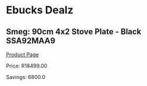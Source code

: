 
# Ebucks Dealz
## Smeg: 90cm 4x2 Stove Plate - Black SSA92MAA9
[Product Page](https://www.ebucks.com/web/shop/productSelected.do?prodId=1173095699&catId=1196429345)

Price: R18499.00

Savings: 6800.0


	